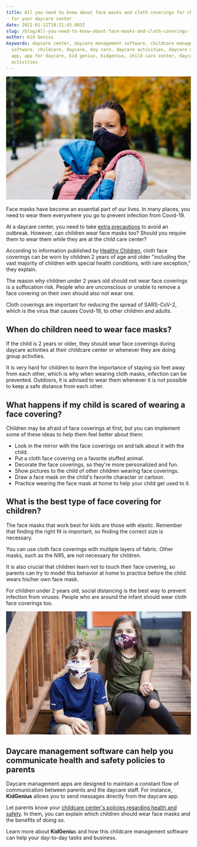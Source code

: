 ```yaml
---
title: All you need to know about face masks and cloth coverings for children
  for your daycare center
date: 2021-01-12T18:21:43.803Z
slug: /blog/All-you-need-to-know-about-face-masks-and-cloth-coverings-for-children-for-your-daycare-center
author: Kid Genius
keywords: daycare center, daycare management software, childcare management
  software, childcare, daycare, day care, daycare activities, daycare management
  app, app for daycare, kid genius, kidgenius, child care center, daycare
  activities
---
```

![daycare center](daycare-center.jpg "daycare center")

Face masks have become an essential part of our lives. In many places, you need to wear them everywhere you go to prevent infection from Covid-19.

At a daycare center, you need to take [extra precautions](https://trykidgenius.com/blog/guide-for-reopening-your-child-care-center-during-Covid-19-Safety-measures-to-take) to avoid an outbreak. However, can children wear face masks too? Should you require them to wear them while they are at the child care center?

According to information published by [Healthy Children](https://www.healthychildren.org/English/health-issues/conditions/COVID-19/Pages/Cloth-Face-Coverings-for-Children-During-COVID-19.aspx), cloth face coverings can be worn by children 2 years of age and older "including the vast majority of children with special health conditions, with rare exception," they explain.

The reason why children under 2 years old should not wear face coverings is a suffocation risk. People who are unconscious or unable to remove a face covering on their own should also not wear one.

Cloth coverings are important for reducing the spread of SARS-CoV-2, which is the virus that causes Covid-19, to other children and adults.

## When do children need to wear face masks?

If the child is 2 years or older, they should wear face coverings during daycare activities at their childcare center or whenever they are doing group activities.

It is very hard for children to learn the importance of staying six feet away from each other, which is why when wearing cloth masks, infection can be prevented. Outdoors, it is advised to wear them whenever it is not possible to keep a safe distance from each other.

## What happens if my child is scared of wearing a face covering?

Children may be afraid of face coverings at first, but you can implement some of these ideas to help them feel better about them:

* Look in the mirror with the face coverings on and talk about it with the child.
* Put a cloth face covering on a favorite stuffed animal.
* Decorate the face coverings, so they're more personalized and fun.
* Show pictures to the child of other children wearing face coverings.
* Draw a face mask on the child's favorite character or cartoon.
* Practice wearing the face mask at home to help your child get used to it.

## What is the best type of face covering for children?

The face masks that work best for kids are those with elastic. Remember that finding the right fit is important, so finding the correct size is necessary.

You can use cloth face coverings with multiple layers of fabric. Other masks, such as the N95, are not necessary for children.

It is also crucial that children learn not to touch their face covering, so parents can try to model this behavior at home to practice before the child wears his/her own face mask.

For children under 2 years old, social distancing is the best way to prevent infection from viruses. People who are around the infant should wear cloth face coverings too.

![daycare management software](daycare-management-software.jpg "daycare management software")

## Daycare management software can help you communicate health and safety policies to parents

Daycare management apps are designed to maintain a constant flow of communication between parents and the daycare staff. For instance, **KidGenius** allows you to send messages directly from the daycare app.

Let parents know your [childcare center's policies regarding health and safety](https://trykidgenius.com/blog/Daycare-management-tips-how-to-keep-the-parents-updated-on-the-health-and-safety-policies-of-your-daycare-center). In them, you can explain which children should wear face masks and the benefits of doing so.

Learn more about **KidGeniu**s and how this childcare management software can help your day-to-day tasks and business.